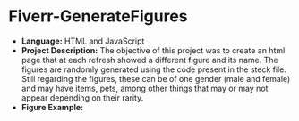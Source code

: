 # Fiverr-GenerateFigures

* **Language:** HTML and JavaScript
* **Project Description:** The objective of this project was to create an html page that at each refresh showed a different figure and its name. The figures are randomly generated using the code present in the steck file. Still regarding the figures, these can be of one gender (male and female) and may have items, pets, among other things that may or may not appear depending on their rarity.
* **Figure Example:**

